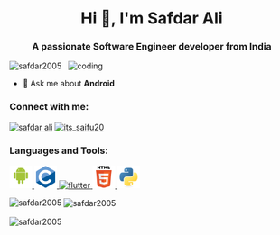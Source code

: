 
<h1 align="center">Hi 👋, I'm Safdar Ali</h1>
<h3 align="center">A passionate Software Engineer developer from India</h3>

<img align="right" alt="coding" width="400" src="
https://i.pinimg.com/originals/81/17/8b/81178b47a8598f0c81c4799f2cdd4057.gif">

<p align="left"> <img src="https://komarev.com/ghpvc/?username=safdar2005&label=Profile%20views&color=0e75b6&style=flat" alt="safdar2005" /> </p>

- 💬 Ask me about **Android**

<h3 align="left">Connect with me:</h3>
<p align="left">
<a href="https://linkedin.com/in/safdar ali" target="blank"><img align="center" src="https://raw.githubusercontent.com/rahuldkjain/github-profile-readme-generator/master/src/images/icons/Social/linked-in-alt.svg" alt="safdar ali" height="30" width="40" /></a>
<a href="https://instagram.com/its_saifu20" target="blank"><img align="center" src="https://raw.githubusercontent.com/rahuldkjain/github-profile-readme-generator/master/src/images/icons/Social/instagram.svg" alt="its_saifu20" height="30" width="40" /></a>
</p>

<h3 align="left">Languages and Tools:</h3>
<p align="left"> <a href="https://developer.android.com" target="_blank" rel="noreferrer"> <img src="https://raw.githubusercontent.com/devicons/devicon/master/icons/android/android-original-wordmark.svg" alt="android" width="40" height="40"/> </a> <a href="https://www.cprogramming.com/" target="_blank" rel="noreferrer"> <img src="https://raw.githubusercontent.com/devicons/devicon/master/icons/c/c-original.svg" alt="c" width="40" height="40"/> </a> <a href="https://flutter.dev" target="_blank" rel="noreferrer"> <img src="https://www.vectorlogo.zone/logos/flutterio/flutterio-icon.svg" alt="flutter" width="40" height="40"/> </a> <a href="https://www.w3.org/html/" target="_blank" rel="noreferrer"> <img src="https://raw.githubusercontent.com/devicons/devicon/master/icons/html5/html5-original-wordmark.svg" alt="html5" width="40" height="40"/> </a> <a href="https://www.python.org" target="_blank" rel="noreferrer"> <img src="https://raw.githubusercontent.com/devicons/devicon/master/icons/python/python-original.svg" alt="python" width="40" height="40"/> </a> </p>

<p><img align="left" src="https://github-readme-stats.vercel.app/api/top-langs?username=safdar2005&show_icons=true&locale=en&layout=compact" alt="safdar2005" /></p>

<p>&nbsp;<img align="center" src="https://github-readme-stats.vercel.app/api?username=safdar2005&show_icons=true&locale=en" alt="safdar2005" /></p>

<p><img align="center" src="https://github-readme-streak-stats.herokuapp.com/?user=safdar2005&" alt="safdar2005" /></p>




